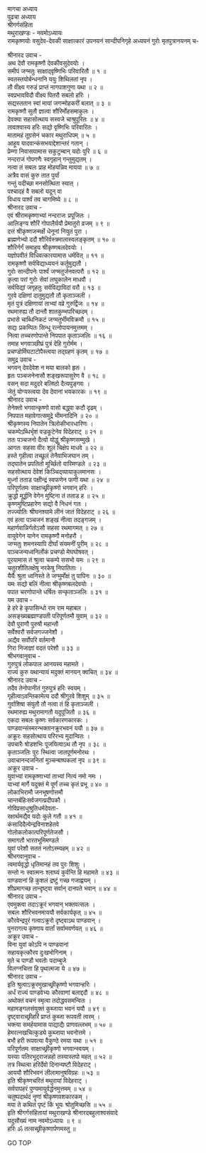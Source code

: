 मागचा अध्याय  
पुढचा अध्याय  
श्रीगर्गसंहिता  
मथुराखण्डः - नवमोऽध्यायः  
रामकृष्णयोः वसुदेव-देवकी साक्षात्कारं उपनयनं सान्दीपनिगृहे अध्ययनं गुरोः मृतपुत्रानयनम् च-  
  
श्रीनारद उवाच -  
अथ देवौ रामकृष्णौ देवकीवसुदेवयोः ।  
समीपं जग्मतुः साक्षाद्‌वृष्णिभिः परिवारितौ ॥ १ ॥  
स्वतस्तयोर्बन्धनानि ययुः शिथिलतां नृप ।  
तौ वीक्ष्य गरुडं प्राप्तं नागपाशगुणा यथा ॥ २ ॥  
स्वप्रभावविदौ वीक्ष्य पितरौ सबलो हरिः ।  
सद्यस्ततान स्वां मायां जगन्मोहकरीं बलात् ॥ ३ ॥  
रामकृष्णौ सुतौ ज्ञात्वा शौरिर्मोहसमाकुलः ।  
देवक्या सहासोत्थाय सस्वजे चाश्रुपूरितः ॥ ४ ॥  
तावाश्वास्य हरिः सद्यो वृष्णिभिः परिवारितः ।  
मातामहं तूग्रसेनं चकार मथुराधिपम् ॥ ५ ॥  
आहूय यादवान्कंसभयाद्देशान्तरं गतान् ।  
प्रेम्णा निवासयामास सकुटुम्बान् यदोः पुरि ॥ ६ ॥  
नन्दराजं गोपगणैः स्वगृहान् गन्तुमुद्यतम् ।  
नत्वा तं सबलः प्राह मोहयन्निव मायया ॥ ७ ॥  
अत्रैव वासं कुरु तात पुर्यां  
     गन्तुं यदीच्छा मनसोत्थिता स्यात् ।  
पश्चादहं वै सबलो यदून् वा  
     विधाय पार्श्वं तव चागमिष्ये ॥ ८ ॥  
श्रीनारद उवाच -  
एवं श्रीरामकृष्णाभ्यां नन्दराजः प्रपूजितः ।  
आलिङ्ग्य शौरिं गोपालैर्ययौ प्रेमातुरो व्रजम् ॥ ९ ॥  
दत्तं श्रीकृष्णजन्मर्क्षे धेनूनां नियुतं पुरा ।  
ब्राह्मणेभ्यो ददौ शौरिर्वस्त्रमालास्वलङ्कृतम् ॥ १० ॥  
शौरिर्गर्गं समाहूय श्रीकृष्णबलदेवयोः ।  
यज्ञोपवीतं विधिवत्कारयामास धर्मवित् ॥ ११ ॥  
रामकृष्णौ सर्वविद्याध्ययनं कर्तुमुद्यतौ ।  
गुरोः सान्दीपनेः पार्श्वं जग्मतुर्जनवत्परौ ॥ १२ ॥  
कृत्वा परां गुरोः सेवां लघुकालेन माधवौ ।  
सर्वविद्यां जगृहतुः सर्वविद्याविदां वरौ ॥ १३ ॥  
गुरवे दक्षिणां दातुमुद्यतौ तौ कृताञ्जली ।  
मृतं पुत्रं दक्षिणायां ताभ्यां वव्रे गुरुर्द्विजः ॥ १४ ॥  
रथमारुह्य तौ दान्तौ शातकुम्भपरिच्छदम् ।  
प्रभासे चाब्धिनिकटं जग्मतुर्भीमविक्रमौ ॥ १५ ॥  
सद्यः प्रकम्पितः सिन्धू रत्नोपायनमुत्तमम् ।  
नित्वा तच्चरणोपान्ते निपपात कृताञ्जलिः ॥ १६ ॥  
तमाह भगवाञ्छीघ्रं पुत्रं देहि गुरोर्मम ।  
प्रचण्डोर्मिघटाटोपैस्त्वया तद्ग्रहणं कृतम् ॥ १७ ॥  
समुद्र उवाच -  
भगवन् देवदेवेश न मया बालको हृतः ।  
हृतः पञ्चजनेनासौ शङ्खरूपासुरेण वै ॥ १८ ॥  
वसन् सदा मदुदरे बलिष्ठो दैत्यपुङ्गवः ।  
जेतुं योग्यस्त्वया देव देवानां भयकारकः ॥ १९ ॥  
श्रीनारद उवाच -  
तेनेक्तो भगवान्कृष्णो वासो बद्ध्वा कटौ दृढम् ।  
निपपात महावेगात्समुद्रे भीमनादिनि ॥ २० ॥  
श्रीकृष्णस्य निपातेन त्रिलोकीभारधारिणः ।  
चकम्पेऽब्धिर्भृशं वज्रकूटेनेव विदेहराट् ॥ २१ ॥  
ततः पञ्चजनो दैत्यो योद्धुं श्रीकृष्णसम्मुखे ।  
आगतः सहसा वीरः शूलं चिक्षेप माधवे ॥ २२ ॥  
हस्ते गृहीत्वा तच्छूलं तेनैवाभिजघान तम् ।  
तद्घातेन प्रपतितो मूर्च्छितो वारिमण्डले ॥ २३ ॥  
सहसोत्थाय देवेशं किञ्चिद्‌व्यायाकुलमानसः ।  
मूर्ध्ना तताड पक्षीन्द्रं स्वफणेन फणी यथा ॥ २४ ॥  
परिपूर्णतमः साक्षाच्छ्रीकृष्णो भगवान् हरिः ।  
क्रुद्धो मूर्द्धनि वेगेन मुष्टिना तं तताड ह ॥ २५ ॥  
कृष्णमुष्टिप्रहारेण सद्यो वै निधनं गतः ।  
तज्ज्योतिः श्रीघनश्यामे लीनं जातं विदेहराट् ॥ २६ ॥  
एवं हत्वा पञ्चजनं शङ्खं नीत्वा तदङ्गजम् ।  
महार्णवान्निर्गतोऽसौ सहसा रथमागमत् ॥ २७ ॥  
वायुवेगेन यानेन रामकृष्णौ मनोहरौ ।  
जग्मतुः शमनस्यापि दीर्घां संयमनीं पुरीम् ॥ २८ ॥  
पाञ्चजन्यध्वनिर्लोकं प्रचण्डो मेघघोषवत् ।  
पूरयामास तं श्रुत्वा चकम्पे ससभो यमः ॥ २९ ॥  
चतुरशीतिलक्षेषु नरकेषु निपातिताः ।  
यैर्यैः श्रुता ध्वनिस्ते ते जग्मुर्मोक्षं तु पापिनः ॥ ३० ॥  
यमः सद्यो बलिं नीत्वा श्रीकृष्णबलदेवयोः ।  
पपात चरणोपान्ते धर्षितः सन्कृताञ्जलिः ॥ ३१ ॥  
यम उवाच -  
हे हरे हे कृपासिन्धो राम राम महाबल ।  
असङ्ख्यब्रह्माण्डपती परिपूर्णतमौ युवाम् ॥ ३२ ॥  
देवौ पुराणौ पुरुषौ महान्तौ  
     सर्वेश्वरौ सर्वजगज्जनेशौ ।  
अद्यैव सर्वोपरि वर्तमानौ  
     गिरा निजाज्ञां वदतं परेशौ ॥ ३३ ॥  
श्रीभगवानुवाच -  
गुरुपुत्रं लोकपाल आनयस्व महामते ।  
राज्यं कुरु यथान्यायं मदुक्तं मानयन् क्वचित् ॥ ३४ ॥  
श्रीनारद उवाच -  
तदैव तेनोपानीतं गुरुपुत्रं हरिः स्वयम् ।  
गृहीत्वाऽवन्तिकामेत्य ददौ श्रीगुरवे शिशुम् ॥ ३५ ॥  
गुर्वाशिषा संयुतौ तौ नत्वा तं हि कृताञ्जली ।  
रथमारुह्य मथुरामागतौ यदुपूजितौ ॥ ३६ ॥  
एकदा सबलः कृष्णः सर्वकारणकारकः ।  
पाण्डवान्संस्मरन्भक्तानक्रूरभवनं ययौ ॥ ३७ ॥  
अक्रूरः सहसोत्थाय परिरभ्य मुदान्वितः ।  
उपचारैः षोडशभिः पूजयित्वाऽथ तौ नृप ॥ ३८ ॥  
कृताञ्जलिः पुरः स्थित्वा जातपूर्णमनोरथः ।  
उवाचानन्दजनितां मुञ्चन्बाष्पकलां नृप ॥ ३९ ॥  
अक्रूर उवाच -  
युवाभ्यां रामकृष्णाभ्यां ताभ्यां नित्यं नमो नमः ।  
याभ्यां मार्गे यदुक्तं मे पूर्णं तच्च कृतं प्रभू ॥ ४० ॥  
लोकाभिरामौ जनभूषणोत्तमौ  
     चान्तर्बहिःसर्वजगत्प्रदीपकौ ।  
गोविप्रसाधुश्रुतिधर्मदेवता-  
     रक्षार्थमद्यैव यदोः कुले गतौ ॥ ४१ ॥  
कंसादिदैत्येन्द्रविनाशहेतवे  
     गोलोकलोकात्परिपूर्णतेजसौ ।  
समागतौ भारतभूमिमण्डले  
     युवां परेशौ सततं नतोऽस्म्यहम् ॥ ४२ ॥  
श्रीभगवानुवाच -  
त्वमार्यवृद्धो धृतिमानहं तव पुरः शिशुः ।  
सन्तो नः स्वात्मनः श्लाघ्यं कुर्वन्ति हि महामते ॥ ४३ ॥  
पाण्डवानां हि कुशलं द्रष्टुं गच्छ गजाह्वयम् ।  
शीघ्रमागच्छ तान्दृष्ट्वा सर्वान् दानपते भवान् ॥ ४४ ॥  
श्रीनारद उवाच -  
एवमुक्त्वा तदाऽक्रूरं भगवान् भक्तवत्सलः ।  
सबलः शौरिभवनमाययौ सर्वकार्यकृत् ॥ ४५ ॥  
कौरवेन्द्रपुरं गत्वाऽक्रूरो दृष्ट्वाऽथ पाण्डवान् ।  
पुनरागत्य कृष्णाय वार्तां सर्वामवर्णयत् ॥ ४६ ॥  
अक्रूर उवाच -  
विना युवां कोऽपि न पाण्डवानां  
     सहायकृत्कौरव दुःखभोगिनाम् ।  
मृते च पाण्डौ भवतोः पदाम्बुजे  
     विलग्नचित्ता हि पृथात्मजा ये ॥ ४७ ॥  
श्रीनारद उवाच -  
इति श्रुत्वाऽक्रूरमुखाच्छ्रीकृष्णो भगवान्हरिः ।  
अर्धं राज्यं पाण्डवेभ्यः कौरवाणां बलाद्ददौ ॥ ४८ ॥  
अथोक्तं वचनं स्मृत्वा तदोद्धवसमन्वितः ।  
महामङ्गलसंयुक्तं कुब्जाया भवनं ययौ ॥ ४९ ॥  
दृष्ट्वाराच्छ्रीहरिं प्राप्तं कुब्जा रूपवती त्वरम् ।  
भक्त्या समर्हयामास पाद्याद्यैः प्राणवल्लभम् ॥ ५० ॥  
हेमरत्नखचित्कुड्ये कुब्जाया भवनोत्तमे ।  
बभौ हरी रूपवत्या वैकुण्ठे रमया यथा ॥ ५१ ॥  
परिपूर्णतमः साक्षाच्छ्रीकृष्णो भगवान्स्वयम् ।  
यस्याः पतिरभूद्‌राजन्नहो तस्यास्तपो महत् ॥ ५२ ॥  
तत्र स्थित्वा हरिर्देवो दिनान्यष्टौ विदेहराट् ।  
आययौ शौरिभवनं लीलामानुषविग्रहः ॥ ५३ ॥  
इति श्रीकृष्णचरितं मथुरायां विदेहराट् ।  
सर्वपापहरं पुण्यमायुर्वर्द्धनमुत्तमम् ॥ ५४ ॥  
चतुष्पदार्थदं नॄणां श्रीकृष्णवशकारकम् ।  
मया ते कथितं पृष्टं किं भूयः श्रोतुमिच्छसि ॥ ५५ ॥  
इति श्रीगर्गसंहितायां मथुराखण्डे श्रीनारदबहुलाश्वसंवादे  
यदुसौख्यं नाम नवमोऽध्यायः ॥ ९ ॥  
हरिः ॐ तत्सच्छ्रीकृष्णार्पणमस्तु ॥  
  
GO TOP
